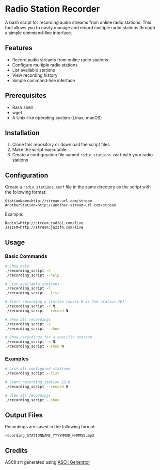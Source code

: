 # Radio Station Recorder

A bash script for recording audio streams from online radio stations. This tool allows you to easily manage and record multiple radio stations through a simple command-line interface.

## Features

- Record audio streams from online radio stations
- Configure multiple radio stations
- List available stations
- View recording history
- Simple command-line interface

## Prerequisites

- Bash shell
- wget
- A Unix-like operating system (Linux, macOS)

## Installation

1. Clone this repository or download the script files
2. Make the script executable:
3. Create a configuration file named `radio_stations.conf` with your radio stations

## Configuration

Create a `radio_stations.conf` file in the same directory as the script with the following format:

```
StationName=http://stream-url.com/stream
AnotherStation=http://another-stream-url.com/stream
```

Example:

```
Radio1=http://stream.radio1.com/live
JazzFM=http://stream.jazzfm.com/live
```

## Usage

### Basic Commands

```bash
# Show help
./recording_script -h
./recording_script --help

# List available stations
./recording_script -l
./recording_script --list

# Start recording a station (where N is the station ID)
./recording_script -r N
./recording_script --record N

# Show all recordings
./recording_script -s
./recording_script --show

# Show recordings for a specific station
./recording_script -s N
./recording_script --show N
```

### Examples

```bash
# List all configured stations
./recording_script --list

# Start recording station ID 0
./recording_script --record 0

# View all recordings
./recording_script --show
```

## Output Files

Recordings are saved in the following format:

```
recording_STATIONNAME_YYYYMMDD_HHMMSS.mp3
```

## Credits

ASCII art generated using [ASCII Generator](https://ascii-generator.site/t/)
